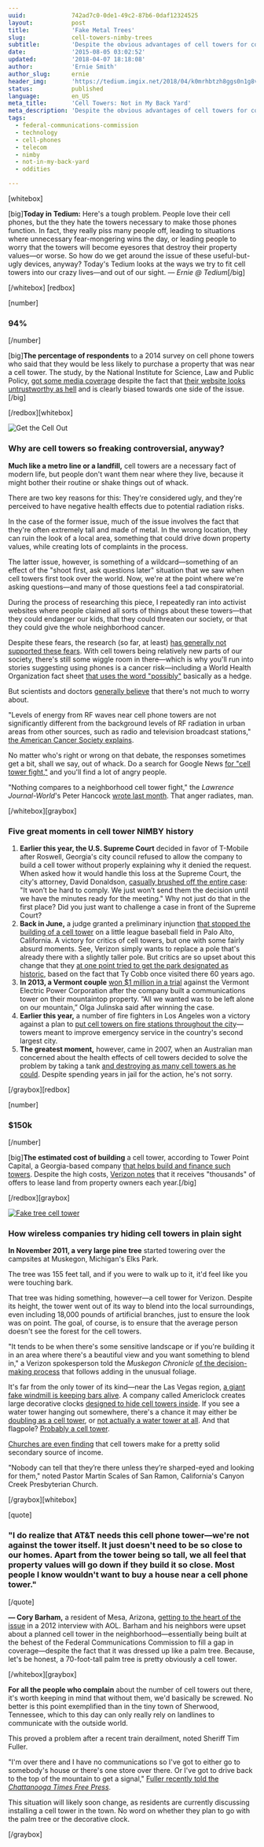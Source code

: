 ```yaml
---
uuid:             742ad7c0-0de1-49c2-87b6-0daf12324525
layout:           post
title:            'Fake Metal Trees'
slug:             cell-towers-nimby-trees
subtitle:         'Despite the obvious advantages of cell towers for communication, they''re a common source of tension for local communities. Here''s why.'
date:             '2015-08-05 03:02:52'
updated:          '2018-04-07 18:18:08'
author:           'Ernie Smith'
author_slug:      ernie
header_img:       'https://tedium.imgix.net/2018/04/k0mrhbtzh8ggs0n1g8vj.gif'
status:           published
language:         en_US
meta_title:       'Cell Towers: Not in My Back Yard'
meta_description: 'Despite the obvious advantages of cell towers for communication, they''re a common source of tension for local communities. Here''s why.'
tags:
  - federal-communications-commission
  - technology
  - cell-phones
  - telecom
  - nimby
  - not-in-my-back-yard
  - oddities

---
```


[whitebox]

[big]**Today in Tedium:** Here's a tough problem. People love their cell phones, but the they hate the towers necessary to make those phones function. In fact, they really piss many people off, leading to situations where unnecessary fear-mongering wins the day, or leading people to worry that the towers will become eyesores that destroy their property values—or worse. So how do we get around the issue of these useful-but-ugly devices, anyway? Today's Tedium looks at the ways we try to fit cell towers into our crazy lives—and out of our sight. *— Ernie @ Tedium*[/big]

[/whitebox]
[redbox]

[number]
### 94%
[/number]

[big]**The percentage of respondents** to a 2014 survey on cell phone towers who said that they would be less likely to purchase a property that was near a cell tower. The study, by the National Institute for Science, Law and Public Policy, [got some media coverage](http://realtormag.realtor.org/daily-news/2014/07/25/cell-towers-antennas-problematic-for-buyers) despite the fact that [their website looks untrustworthy as hell](http://electromagnetichealth.org/electromagnetic-health-blog/survey-property-desirability/) and is clearly biased towards one side of the issue.[/big]

[/redbox][whitebox]

![Get the Cell Out](https://tedium.imgix.net/2018/04/rk7rh0mggewgequfo173.jpg)

### Why are cell towers so freaking controversial, anyway?

**Much like a metro line or a landfill,** cell towers are a necessary fact of modern life, but people don't want them near where they live, because it might bother their routine or shake things out of whack.

There are two key reasons for this: They're considered ugly, and they're perceived to have negative health effects due to potential radiation risks.

In the case of the former issue, much of the issue involves the fact that they're often extremely tall and made of metal. In the wrong location, they can ruin the look of a local area, something that could drive down property values, while creating lots of complaints in the process.

The latter issue, however, is something of a wildcard—something of an effect of the "shoot first, ask questions later" situation that we saw when cell towers first took over the world. Now, we're at the point where we're asking questions—and many of those questions feel a tad conspiratorial.

During the process of researching this piece, I repeatedly ran into activist websites where people claimed all sorts of things about these towers—that they could endanger our kids, that they could threaten our society, or that they could give the whole neighborhood cancer.

Despite these fears, the research (so far, at least) [has generally not supported these fears](http://www.medscape.com/viewarticle/724105). With cell towers being relatively new parts of our society, there's still some wiggle room in there—which is why you'll run into stories suggesting using phones is a cancer risk—including a World Health Organization fact sheet [that uses the word "possibly"](http://www.who.int/mediacentre/factsheets/fs193/en/) basically as a hedge. 

But scientists and doctors [generally believe](http://scienceblog.cancerresearchuk.org/2011/10/20/biggest-ever-study-on-mobiles-still-suggests-no-cancer-risk/) that there's not much to worry about.

"Levels of energy from RF waves near cell phone towers are not significantly different from the background levels of RF radiation in urban areas from other sources, such as radio and television broadcast stations," [the American Cancer Society explains](http://www.cancer.org/cancer/cancercauses/othercarcinogens/athome/cellular-phone-towers).

No matter who's right or wrong on that debate, the responses sometimes get a bit, shall we say, out of whack. Do a search for Google News [for "cell tower fight,"](https://www.google.com/search?q=cell+tower+fight#q=cell+tower+fight&tbm=nws) and you'll find a lot of angry people.

"Nothing compares to a neighborhood cell tower fight," the *Lawrence Journal-World*'s Peter Hancock [wrote last month](http://www2.ljworld.com/weblogs/capitol-report/2015/jul/15/nothing-compares-to-a-neighborhood-cell-/). That anger radiates, man.

[/whitebox][graybox]

### Five great moments in cell tower NIMBY history

1. **Earlier this year, the U.S. Supreme Court** decided in favor of T-Mobile after Roswell, Georgia's city council refused to allow the company to build a cell tower without properly explaining why it denied the request. When asked how it would handle this loss at the Supreme Court, the city's attorney, David Donaldson, [casually brushed off the entire case](http://www.wsj.com/articles/supreme-court-sides-with-company-in-cell-tower-dispute-1421266065): "It won’t be hard to comply. We just won’t send them the decision until we have the minutes ready for the meeting." Why not just do that in the first place? Did you just want to challenge a case in front of the Supreme Court?
2. **Back in June,** a judge granted a preliminary injunction [that stopped the building of a cell tower](http://www.paloaltoonline.com/news/2015/06/12/court-halts-construction-of-cell-tower-at-little-league-park) on a little league baseball field in Palo Alto, California. A victory for critics of cell towers, but one with some fairly absurd moments. See, Verizon simply wants to replace a pole that's already there with a slightly taller pole. But critics are so upset about this change that they [at one point tried to get the park designated as historic](http://www.mercurynews.com/breaking-news/ci_26738193/palo-alto-resident-strikes-out-attempt-get-ball), based on the fact that Ty Cobb once visited there 60 years ago.
3. **In 2013, a Vermont couple** [won $1 million in a trial](http://vtdigger.org/2013/12/16/velco-mulling-appeal-1-million-award-former-wells-couple-cell-tower-dispute/) against the Vermont Electric Power Corporation after the company built a communications tower on their mountaintop property. “All we wanted was to be left alone on our mountain,” Olga Julinska said after winning the case.
4. **Earlier this year,** a number of fire fighters in Los Angeles won a victory against a plan to [put cell towers on fire stations throughout the city](http://abc7.com/news/la-supervisors-stop-cell-tower-construction-at-fire-stations/571612/)—towers meant to improve emergency service in the country's second largest city.
5. **The greatest moment,** however, came in 2007, when an Australian man concerned about the health effects of cell towers decided to solve the problem by taking a tank [and destroying as many cell towers as he could](http://www.dailytelegraph.com.au/news/nsw/tank-mans-6m-rampage/story-e6freuzi-1111113969335). Despite spending years in jail for the action, he's not sorry.

[/graybox][redbox]

[number]
### $150k
[/number]

[big]**The estimated cost of building** a cell tower, according to Tower Point Capital, a Georgia-based company [that helps build and finance such towers](http://towerpoint.com/cell-phone-tower-construction/). Despite the high costs, [Verizon notes](http://www.verizonwireless.com/b2c/realestate/) that it receives "thousands" of offers to lease land from property owners each year.[/big]

[/redbox][graybox]

[![Fake tree cell tower](https://tedium.imgix.net/2018/04/dnflsa8qfyrm5oo9qfgy.jpg)](https://www.flickr.com/photos/lord-jim/5400430174/)

### How wireless companies try hiding cell towers in plain sight

**In November 2011, a very large pine tree** started towering over the campsites at Muskegon, Michigan's Elks Park.

The tree was 155 feet tall, and if you were to walk up to it, it'd feel like you were touching bark.

That tree was hiding something, however—a cell tower for Verizon. Despite its height, the tower went out of its way to blend into the local surroundings, even including 18,000 pounds of artificial branches, just to ensure the look was on point. The goal, of course, is to ensure that the average person doesn't see the forest for the cell towers.

"It tends to be when there's some sensitive landscape or if you're building it in an area where there's a beautiful view and you want something to blend in," a Verizon spokesperson told the *Muskegon Chronicle* [of the decision-making process](http://www.mlive.com/news/muskegon/index.ssf/2011/10/cell_phone_tower_in_norton_sho.html) that follows adding in the unusual foliage. 

It's far from the only tower of its kind—near the Las Vegas region, [a giant fake windmill is keeping bars alive](http://lasvegassun.com/news/2008/dec/24/cell-phone-tower-cleared-windmill/). A company called Americlock creates large decorative clocks [designed to hide cell towers inside](http://www.americlock.com/clocks/cell-tower-site-clocks/). If you see a water tower hanging out somewhere, there's a chance it may either be [doubling as a cell tower](http://www.aglmediagroup.com/water-tower-camouflaged-cell-antennas/), or [not actually a water tower at all](http://www.petaluma360.com/csp/mediapool/sites/PressDemocrat/News/story.csp?cid=2215458&sid=555&fid=181). And that flagpole? [Probably a cell tower](http://www.nytimes.com/2002/04/21/nyregion/in-business-is-that-a-flagpole-no-it-s-a-cell-tower.html).

[Churches are even finding](http://californiawatch.org/dailyreport/churches-find-revenue-leasing-steeples-cell-companies-18690) that cell towers make for a pretty solid secondary source of income.

"Nobody can tell that they’re there unless they’re sharped-eyed and looking for them," noted Pastor Martin Scales of San Ramon, California's Canyon Creek Presbyterian Church. 

[/graybox][whitebox]

[quote]
### "I do realize that AT&T needs this cell phone tower—we're not against the tower itself. It just doesn't need to be so close to our homes. Apart from the tower being so tall, we all feel that property values will go down if they build it so close. Most people I know wouldn't want to buy a house near a cell phone tower."
[/quote]

**— Cory Barham,** a resident of Mesa, Arizona, [getting to the heart of the issue](http://realestate.aol.com/blog/2012/11/16/cell-towers-near-homes-battle-in-mesa-ariz-highlights-fears/) in a 2012 interview with AOL. Barham and his neighbors were upset about a planned cell tower in the neighborhood—essentially being built at the behest of the Federal Communications Commission to fill a gap in coverage—despite the fact that it was dressed up like a palm tree. Because, let's be honest, a 70-foot-tall palm tree is pretty obviously a cell tower.

[/whitebox][graybox]

**For all the people who complain** about the number of cell towers out there, it's worth keeping in mind that without them, we'd basically be screwed. No better is this point exemplified than in the tiny town of Sherwood, Tennessee, which to this day can only really rely on landlines to communicate with the outside world.

This proved a problem after a recent train derailment, noted Sheriff Tim Fuller.

"I'm over there and I have no communications so I've got to either go to somebody's house or there's one store over there. Or I've got to drive back to the top of the mountain to get a signal," [Fuller recently told the *Chattanooga Times Free Press*](http://www.timesfreepress.com/news/local/story/2015/aug/02/isolated-franklcounty-community-seeks-better/317773/).

This situation will likely soon change, as residents are currently discussing installing a cell tower in the town. No word on whether they plan to go with the palm tree or the decorative clock.

[/graybox]
